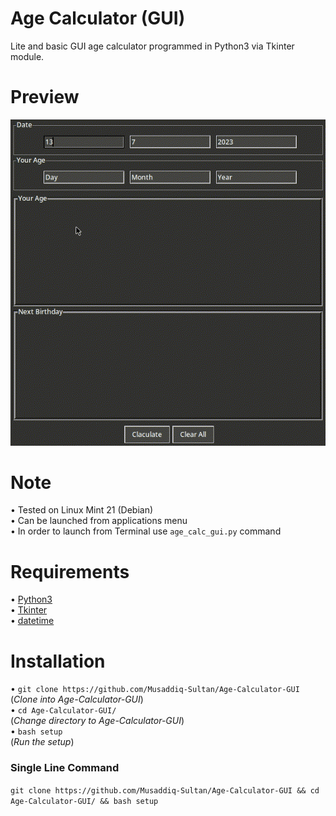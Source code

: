 # Age Calculator (GUI)
Lite and basic GUI age calculator programmed in Python3 via Tkinter module.

<h1>Preview</h1>
<img src="https://github.com/Musaddiq-Sultan/Age-Calculator-GUI/blob/0f03623062615c493fa64e6ff35ad722c82ffb2e/preview.GIF" alt="Age Calculator Preview">
<h1>Note</h1>
<p>
• Tested on Linux Mint 21 (Debian)<br>
• Can be launched from applications menu<br>
• In order to launch from Terminal use <code>age_calc_gui.py</code> command
</p>

<h1>Requirements</h1>
<p>
• <a href="https://www.python.org/">Python3</a><br>
• <a href="https://docs.python.org/3/library/tkinter.html">Tkinter</a><br>
• <a href="https://docs.python.org/3/library/datetime.html?highlight=datetime#module-datetime">datetime</a><br>
</p>

<h1>Installation</h1>
<p>
• <code>git clone https://github.com/Musaddiq-Sultan/Age-Calculator-GUI</code><br>(<i>Clone into Age-Calculator-GUI</i>)<br>
• <code>cd Age-Calculator-GUI/</code><br>(<i>Change directory to Age-Calculator-GUI</i>)<br>
• <code>bash setup</code><br>(<i>Run the setup</i>)
</p>

<h3>Single Line Command</h3>
<p>
<code>git clone https://github.com/Musaddiq-Sultan/Age-Calculator-GUI && cd Age-Calculator-GUI/ && bash setup</code>
</p>
